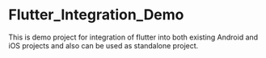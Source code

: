 # Flutter_Integration_Demo
This is demo project for integration of flutter into both existing Android and iOS projects and also can be used as standalone project.
